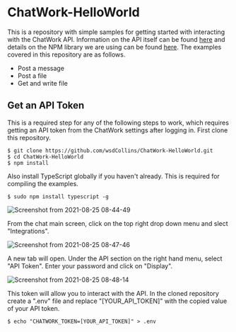 # ChatWork-HelloWorld

This is a repository with simple samples for getting started with interacting with the
ChatWork API. Information on the API itself can be found [here](https://download.chatwork.com/ChatWork_API_Documentation.pdf) and details on the
NPM library we are using can be found [here](https://www.npmjs.com/package/chatwork-api-client). The examples covered in this repository
are as follows.

- Post a message
- Post a file
- Get and write file

## Get an API Token

This is a required step for any of the following steps to work, which requires
getting an API token from the ChatWork settings after logging in. First clone
this repository.

```
$ git clone https://github.com/wsdCollins/ChatWork-HelloWorld.git
$ cd ChatWork-HelloWorld
$ npm install
```

Also install TypeScript globally if you haven't already. This is required for compiling the examples.

```
$ sudo npm install typescript -g
```

![Screenshot from 2021-08-25 08-44-49](https://user-images.githubusercontent.com/5259968/130886146-10c25982-08cb-4ac4-af4a-6b082577516a.png)

From the chat main screen, click on the top right drop down menu and slect "Integrations".

![Screenshot from 2021-08-25 08-47-46](https://user-images.githubusercontent.com/5259968/130886151-73a04f7f-9c31-42ae-9eb8-073fba3120b8.png)

A new tab will open. Under the API section on the right hand menu, select "API Token". Enter your password and click on "Display".

![Screenshot from 2021-08-25 08-48-14](https://user-images.githubusercontent.com/5259968/130886155-dae41224-0dc6-4e07-9b87-1b20940af681.png)

This token will allow you to interact with the API. In the cloned repository create a ".env" file and replace "[YOUR_API_TOKEN]" with
the copied value of your API token.

```
$ echo "CHATWORK_TOKEN=[YOUR_API_TOKEN]" > .env
```
